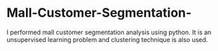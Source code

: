 # Mall-Customer-Segmentation-
I performed mall customer segmentation analysis using python. It is an unsupervised learning problem and clustering technique is also used. 
